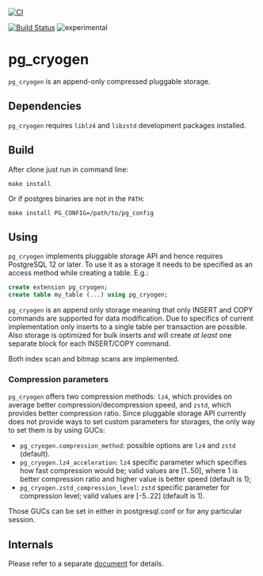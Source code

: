 [![CI](https://github.com/adjust/pg_cryogen/actions/workflows/main.yml/badge.svg)](https://github.com/adjust/pg_cryogen/actions/workflows/main.yml)

[![Build Status](https://travis-ci.org/adjust/pg_cryogen.svg?branch=master)](https://travis-ci.org/adjust/pg_cryogen) ![experimental](https://img.shields.io/badge/status-experimental-orange)

# pg_cryogen

`pg_cryogen` is an append-only compressed pluggable storage.

## Dependencies

`pg_cryogen` requires `liblz4` and `libzstd` development packages installed.

## Build

After clone just run in command line:

```
make install
```

Or if postgres binaries are not in the `PATH`:

```
make install PG_CONFIG=/path/to/pg_config
```

## Using

`pg_cryogen` implements pluggable storage API and hence requires PostgreSQL 12 or later. To use it as a storage it needs to be specified as an access method while creating a table. E.g.:

```sql
create extension pg_cryogen;
create table my_table (...) using pg_cryogen;
```

`pg_cryogen` is an append only storage meaning that only INSERT and COPY commands are supported for data modification. Due to specifics of current implementation only inserts to a single table per transaction are possible. Also storage is optimized for bulk inserts and will create *at least* one separate block for each INSERT/COPY command.

Both index scan and bitmap scans are implemented.

### Compression parameters

`pg_cryogen` offers two compression methods: `lz4`, which provides on average better compression/decompression speed, and `zstd`, which provides better compression ratio. Since pluggable storage API currently does not provide ways to set custom parameters for storages, the only way to set them is by using GUCs:

* `pg_cryogen.compression_method`: possible options are `lz4` and `zstd` (default).
* `pg_cryogen.lz4_acceleration`: `lz4` specific parameter which specifies how fast compression would be; valid values are [1..50], where 1 is better compression ratio and higher value is better speed (default is 1);
* `pg_cryogen.zstd_compression_level`: `zstd` specific parameter for compression level; valid values are [-5..22] (default is 1).

Those GUCs can be set in either in postgresql.conf or for any particular session.

## Internals

Please refer to a separate [document](internals.md) for details.
